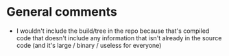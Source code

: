 
# General comments
* I wouldn't include the build/tree in the repo because that's compiled code
  that doesn't include any information that isn't already in the source code
  (and it's large / binary / useless for everyone)

